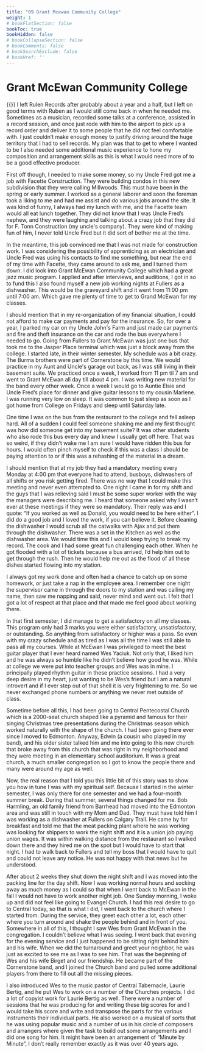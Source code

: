 ```yaml
---
title: "09 Grant Mcewan Community College"
weight: 1
# bookFlatSection: false
bookToc: true
bookHidden: false
# bookCollapseSection: false
# bookComments: false
# bookSearchExclude: false
# bookHref: ''
---
```

# Grant McEwan Community College
{{<picture src="/images/McEwanMusicSchool.png"  width="300 px">}}
I left Rulen Records after probably about a year and a half, but I left on good terms with Ruben as I would still come back in when he needed me.  Sometimes as a musician, recorded some talks at a conference, assisted in a record session, and once just rode with him to the airport to pick up a record order and deliver it to some people that he did not feel comfortable with.   I just couldn’t make enough money to justify driving around the huge territory that I had to sell records.  My plan was that to get to where I wanted to be I also needed some additional music experience to hone my composition and arrangement skills as this is what I would need more of to be a good effective producer.

First off though, I needed to make some money, so my Uncle Fred got me a job with Facette Construction.  They were building condos in this new subdivision that they were calling Millwoods.  This must have been in the spring or early summer.  I worked as a general laborer and soon the foreman took a liking to me and had me assist and do various jobs around the site.  It was kind of funny, I always had my lunch with me, and the Facette team would all eat lunch together.  They did not know that I was Uncle Fred’s nephew, and they were laughing and talking about a crazy job that they did for F. Tonn Construction (my uncle's company).  They were kind of making fun of him, I never told Uncle Fred but it did sort of bother me at the time.

In the meantime, this job convinced me that I was not made for construction work.  I was considering the possibility of apprenticing as an electrician and Uncle Fred was using his contacts to find me something, but near the end of my time with Facette, they came around to ask me, and I turned them down.  I did look into Grant McEwan Community College which had a great jazz music program.  I applied and after interviews, and auditions, I got in so to fund this I also found myself a new job working nights at Fullers as a dishwasher.  This would be the graveyard shift and it went from 11:00 pm until 7:00 am.  Which gave me plenty of time to get to Grand McEwan for my classes.

I should mention that in my re-organization of my financial situation, I could not afford to make car payments and pay for the insurance.  So, for over a year, I parked my car on my Uncle John's Farm and just made car payments and fire and theft insurance on the car and rode the bus everywhere I needed to go.  Going from Fullers to Grant McEwan was just one bus that took me to the Jasper Place terminal which was just a block away from the college.  I started late, in their winter semester.  My schedule was a bit crazy.  The Burma brothers were part of Cornerstone by this time.  We would practice in my Aunt and Uncle's garage out back, as I was still living in their basement suite.  We practiced once a week, I worked from 11 pm til 7 am and went to Grant McEwan all day till about 4 pm.  I was writing new material for the band every other week.  Once a week I would go to Auntie Elsie and Uncle Fred’s place for dinner and give guitar lessons to my cousin Marlene.  I was running very low on sleep.  It was common to just sleep as soon as I got home from College on Fridays and sleep until Saturday late.

One time I was on the bus from the restaurant to the college and fell asleep hard.  All of a sudden I could feel someone shaking me and my first thought was how did someone get into my basement suite?  It was other students who also rode this bus every day and knew I usually get off here.  That was so weird, if they didn’t wake me I am sure I would have ridden this bus for hours.  I would often pinch myself to check if this was a class I should be paying attention to or if this was a rehashing of the material in a dream.

I should mention that at my job they had a mandatory meeting every Monday at 4:00 pm that everyone had to attend, busboys, dishwashers of all shifts or you risk getting fired.  There was no way that I could make this meeting and never even attempted to.  One night I came in for my shift and the guys that I was relieving said I must be some super worker with the way the managers were describing me.  I heard that someone asked why I wasn’t ever at these meetings if they were so mandatory.  Their reply was and I quote: “If you worked as well as Donald, you would need to be here either”.  I did do a good job and I loved the work, if you can believe it.  Before cleaning the dishwasher I would scrub all the catwalks with Ajax and put them through the dishwasher.  There was a set in the Kitchen as well as the dishwasher area.  We would time this and I would keep trying to break my record.  The cook and I had some great fun challenging each other.  When he got flooded with a lot of tickets because a bus arrived, I’d help him out to get through the rush.  Then he would help me out as the flood of all these dishes started flowing into my station.

I always got my work done and often had a chance to catch up on some homework, or just take a nap in the employee area.  I remember one night the supervisor came in through the doors to my station and was calling my name, then saw me napping and said, never mind and went out.  I felt that I got a lot of respect at that place and that made me feel good about working there.

In that first semester, I did manage to get a satisfactory on all my classes.  This program only had 3 marks you were either satisfactory, unsatisfactory, or outstanding.  So anything from satisfactory or higher was a pass.  So even with my crazy schedule and as tired as I was all the time I was still able to pass all my courses.  While at McEwan I was privileged to meet the best guitar player that I ever heard named Wes Yaciuk.  Not only that, I liked him and he was always so humble like he didn’t believe how good he was.  While at college we were put into teacher groups and Wes was in mine.  I principally played rhythm guitar in these practice sessions.  I had a very deep desire in my heart, just wanting to be Wes’s friend but I am a natural introvert and if I ever step out of that shell it is very frightening to me.  So we never exchanged phone numbers or anything we never met outside of class.

Sometime before all this, I had been going to Central Pentecostal Church which is a 2000-seat church shaped like a pyramid and famous for their singing Christmas tree presentations during the Christmas season which worked naturally with the shape of the church.  I had been going there ever since I moved to Edmonton.  Anyway, Edwin (a cousin who played in my band), and his older sister talked him and me into going to this new church that broke away from this church that was right in my neighborhood and they were meeting in an elementary school auditorium.  It was a great church, a much smaller congregation so I got to know the people there and many were around my age as well.

Now, the real reason that I told you this little bit of this story was to show you how in tune I was with my spiritual self.  Because I started in the winter semester, I was only there for one semester and we had a four-month summer break.  During that summer, several things changed for me.  Bob Harmling, an old family friend from Barrhead had moved into the Edmonton area and was still in touch with my Mom and Dad.  They must have told him I was working as a dishwasher at Fullers on Calgary Trail.  He came by for breakfast and told me that the meat packing plant where he was working was looking for shippers to work the night shift and it is a union job paying union wages.  It was within walking distance from the restaurant so I walked down there and they hired me on the spot but I would have to start that night.  I had to walk back to Fullers and tell my boss that I would have to quit and could not leave any notice.  He was not happy with that news but he understood.

After about 2 weeks they shut down the night shift and I was moved into the packing line for the day shift.  Now I was working normal hours and socking away as much money as I could so that when I went back to McEwan in the fall I would not have to work another night job.  One Sunday morning, I woke up and did not feel like going to Evangel Church.  I had this real desire to go to Central today, so that is what I did, I went back to the church where I started from.  During the service, they greet each other a lot, each other where you turn around and shake the people behind and in front of you.  Somewhere in all of this, I thought I saw Wes from Grant McEwan in the congregation.  I couldn’t believe what I was seeing.  I went back that evening for the evening service and I just happened to be sitting right behind him and his wife.  When we did the turnaround and greet your neighbor, he was just as excited to see me as I was to see him.  That was the beginning of Wes and his wife Birget and our friendship.  He became part of the Cornerstone band, and I joined the Church band and pulled some additional players from there to fill out all the missing pieces.

I also introduced Wes to the music pastor of Central Tabernacle, Laurie Bertig, and he put Wes to work on a number of the Churches projects.  I did a lot of copyist work for Laurie Bertig as well.  There were a number of sessions that he was producing for and writing these big scores for and I would take his score and write and transpose the parts for the various instruments their individual parts.  He also worked on a musical of sorts that he was using popular music and a number of us in his circle of composers and arrangers where given the task to build out some arrangements and I did one song for him.  It might have been an arrangement of “Minute by Minute”, I don’t really remember exactly as it was over 40 years ago.